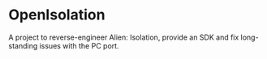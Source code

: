 # OpenIsolation
A project to reverse-engineer Alien: Isolation, provide an SDK and fix long-standing issues with the PC port.
